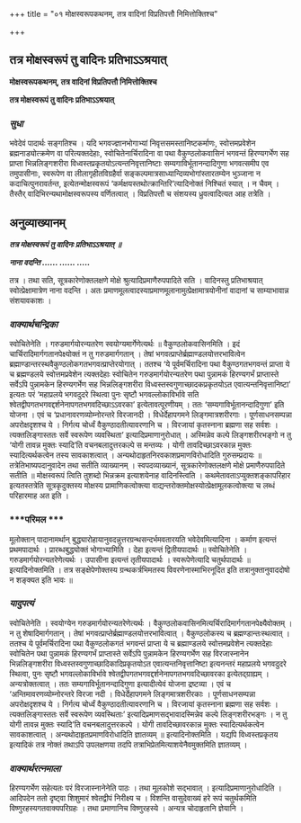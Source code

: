 +++
title = "०१ मोक्षस्वरूपकथनम्, तत्र वादिनां विप्रतिपत्तौ निमित्तोक्तिश्च"

+++


## तत्र मोक्षस्वरूपं तु वादिनः प्रतिभाऽऽश्रयात्

**मोक्षस्वरूपकथनम्, तत्र वादिनां विप्रतिपत्तौ निमित्तोक्तिश्च**

**तत्र मोक्षस्वरूपं तु वादिनः प्रतिभाऽऽश्रयात्**

### ***सुधा***

भवेदेवं पादार्थः सङ्गतिश्च । यदि भगवज्ज्ञानभोगाभ्यां निवृत्तसमस्तानिष्टकर्माणः, स्वोत्तमप्रवेशेन ब्रह्मनाड्योत्क्रमेण वा परित्यक्तदेहाः, स्वोचितेनार्चिरादिना वा पथा वैकुण्ठलोकवासिनं भगवन्तं हिरण्यगर्भेण सह प्राप्ता भिन्नलिङ्गशरीरा विध्वस्तप्रकृतयोऽत्यन्तनिवृत्तानिष्टाः सम्यगाविर्भूतानन्दादिगुणा भगवत्समीप एव तमुपासीनाः, स्वरूपेण वा लीलागृहीतविग्रहैर्वा सङ्कल्पमात्रसाध्यान्दिव्यभोगांस्तारतम्येन भुञ्जाना न कदाचित्पुनरावर्तन्त, इत्येतन्मोक्षस्वरूपं ‘कर्मक्षयस्तथोत्क्रान्तिरि’त्यादिनोक्तं निश्चितं स्यात् । न चैवम् । तैस्तैर् वादिभिरन्यथामोक्षस्वरूपस्य वर्णितत्वात् । विप्रतिपत्तौ च संशयस्य ध्रुवत्वादित्यत आह तत्रेति ।

## **अनुव्याख्यानम्**

***तत्र मोक्षस्वरूपं तु वादिनः प्रतिभाऽऽश्रयात् ॥***

***नाना वदन्ति ...... ...... .....***

तत्र । तथा सति, सूत्रकारेणोक्तलक्षणे मोक्षे श्रुत्यादिप्रमाणैरुपपादिते सति । वादिनस्तु प्रतिभाश्रयात् स्वोत्प्रेक्षामात्रेण नाना वदन्ति । अतः प्रमाणमूलत्वादस्याप्रमाणमूलानामुत्प्रेक्षामात्रयोनीनां वादानां च साम्याभावान्न संशयावकाशः ।

### ***वाक्यार्थचन्द्रिका***

स्वोचितेनेति । गरुडमार्गयोरन्यतरेण स्वयोग्यमार्गेणेत्यर्थः ॥ वैकुण्ठलोकवासिनमिति । इदं चार्चिरादिमार्गगतानपेक्ष्योक्तं न तु गरुडमार्गगतान् । तेषां भगवत्प्राप्तेर्ब्रह्माण्डलयोत्तरभावित्वेन ब्रह्माण्डान्तरस्थवैकुण्ठलोकगतभगवत्प्राप्तेरयोगात् । ततश्च ‘ये पूर्वमर्चिरादिना पथा वैकुण्ठगतभगवन्तं प्राप्ता ये च ब्रह्मण्डलये स्वोत्तमप्रवेशेन त्यक्तदेहाः स्वोचितेन गरुडमार्गयोरन्यतरेण पथा पुन्नामकं हिरण्यगर्भं प्राप्तास्ते सर्वेऽपि पुन्नामकेन हिरण्यगर्भेण सह भिन्नलिङ्गशरीरा विध्वस्तस्वगुणाच्छादकप्रकृतयोऽत एवात्यन्तनिवृत्तानिष्टा’ इत्यतः परं ‘महाप्रलये भगवदुदरे स्थित्वा पुनः सृष्टौ भगवल्लोकाविर्भावे सति श्वेतद्वीपगतभगवद्दर्शनेनापगतभगवदिच्छाऽऽवरका’ इत्येतावत्पूरणीयम् । ततः ‘सम्यगाविर्भूतानन्दादिगुणा’ इति योजना । एवं च ‘प्रधानावरणव्योम्नोरन्तरे विरजानदी । विधेर्देहापगमने लिङ्गमात्रशरीरगाः । पूर्णसाधनसम्पन्ना अपरोक्षदृशश्च ये । निर्गत्य चोर्ध्वं वैकुण्ठादतीत्यावरणानि च । विरजायां कृतस्नाना ब्रह्मणा सह सर्वशः । त्यक्तलिङ्गास्ततः सर्वे स्वरूपेण व्यवस्थिता’ इत्यादिप्रमाणानुरोधात् । अस्मिन्नेव कल्पे लिङ्गशरीरभङ्गो न तु ‘योगी तावन्न मुक्तः स्यादि’ति वचनबलादुत्तरकल्पे स मन्तव्यः । योगी तावदिच्छाऽवरकान्न मुक्तः स्यादित्यर्थकत्वेन तस्य सावकाशत्वात् । अन्यथोदाहृतनिरवकाशप्रमाणविरोधादिति गुरुसम्प्रदायः ॥ तत्रेतिभाष्यपदानुवादेन तथा सतीति व्याख्यानम् । स्वपदव्याख्यानं, सूत्रकारेणोक्तलक्षणे मोक्षे प्रमाणैरुपपादिते सतीति ॥ मोक्षस्वरूपं त्विति तुशब्दो भिन्नक्रम इत्याशयेनाह वादिनस्त्विति । कथमेतावताऽप्युक्तशङ्कापरिहार इत्यतस्तत्रेति सूत्रकृदुक्तस्य मोक्षस्य प्रामाणिकत्वोक्त्या वाद्यन्तरोक्तमोक्षस्योत्प्रेक्षामूलकत्वोक्त्या च लब्धं परिहारमाह अत इति ।

### ***परिमल ***

मूलोक्तान् पादानामर्थान् बुद्ध्यारोहायानुवदन्नुत्तरग्रन्थसन्दर्भमवतारयति भवेदेवमित्यादिना । कर्माण इत्यन्तं प्रथमपादार्थः । प्रारब्धबुद्ध्योक्तं भोगाभ्यामिति । देहा इत्यन्तं द्वितीयपादार्थः ॥ स्वोचितेनेति । गरुडमार्गयोरन्यतरेणेत्यर्थः । उपासीना इत्यन्तं तृतीयपादार्थः । स्वरूपेणेत्यादि चतुर्थपादार्थः ॥ इत्यादिनोक्तमिति । तत्र सङ्क्षेपेणोक्तस्य ग्रन्थकर्त्रभिमतस्य विवरणेनास्माभिरनूदित इति तत्रानुक्तानुवाददोषो न शङ्क्यत इति भावः ॥

### ***यादुपत्यं***

स्वोचितेनेति । स्वयोग्येन गरुडमार्गयोरन्यतरेणेत्यर्थः । वैकुण्ठलोकवासिनमित्यर्चिरादिमार्गगतानपेक्ष्यैवोक्तम् । न तु शेषादिमार्गगतान् । तेषां भगवत्प्राप्तेर्ब्रह्माण्डलयोत्तरभावित्वात् । वैकुण्ठलोकस्य च ब्रह्मण्डान्तःस्थत्वात् । ततश्च ये पूर्वमर्चिरादिना पथा वैकुण्ठलोकगतं भगवन्तं प्राप्ता ये च ब्रह्माण्डलये स्वोत्तमप्रवेशेन त्यक्तदेहाः स्वोचितेन पथा पुन्नामकं हिरण्यगर्भं प्राप्तास्ते सर्वेऽपि पुन्नामकेन हिरण्यगर्भेण सह विरजास्नानेन भिन्नलिङ्गशरीरा विध्वस्तस्वगुणाच्छादिकादिप्रकृतयोऽत एवात्यन्तनिवृत्तानिष्टा इत्यनन्तरं महाप्रलये भगवदुदरे स्थित्वा, पुनः सृष्टौ भगवल्लोकाविर्भावे श्वेतद्वीपगतभगवद्दर्शनेनापगतभगवदिच्छावरका इत्येतद्ग्राह्यम् । अन्यत्रोक्तत्वात् । ततः सम्यगाविर्भूतानन्दादिगुणा इत्यादीत्येवं योजना द्रष्टव्या । एवं च ‘अन्तिमावरणव्योम्नोरन्तरे विरजा नदी । विधेर्देहापगमने लिङ्गमात्रशरीरकाः । पूर्णसाधनसम्पन्ना अपरोक्षदृशश्च ये । निर्गत्य चोर्ध्वं वैकुण्ठादतीत्यावरणानि च । विरजायां कृतस्नाना ब्रह्मणा सह सर्वशः । त्यक्तलिङ्गास्ततः सर्वे स्वरूपेण व्यवस्थिताः’ इत्यादिप्रमाणसद्भावादस्मिन्नेव कल्पे लिङ्गशरीरभङ्गः । न तु योगी तावन्न मुक्तः स्यादि’ति वचनबलादुत्तरकल्पे । योगी तावदिच्छावरकान्न मुक्तः स्यादित्यर्थकत्वेन सावकाशत्वात् । अन्यथोदाहृतप्रमाणविरोधादिति ज्ञातव्यम् ॥ इत्यादिनोक्तमिति । यद्यपि विध्वस्तप्रकृतय इत्यादिकं तत्र नोक्तं तथाऽपि उपलक्षणया तदपि तत्राभिप्रेतमित्याशयेनैवमुक्तमिति ज्ञातव्यम् ।

### ***वाक्यार्थरत्नमाला***

हिरण्यगर्भेण सहेत्यतः परं विरजास्नानेनेति पाठः । तथा मूलकोशे सद्भावात् । इत्यादिप्रमाणानुरोधादिति । आदिपदेन ततो दृष्ट्वा शिशुमारं श्वेतद्वीपं निरीक्ष्य च । विशन्ति वासुदेवाख्यं हरे रूपं चतुर्थकमिति विष्णुरहस्यगतवाक्यपरिग्रहः । तथा प्रमाणानिच विष्णुरहस्ये । अन्यत्र चोदाहृतानि ज्ञेयानि ।

